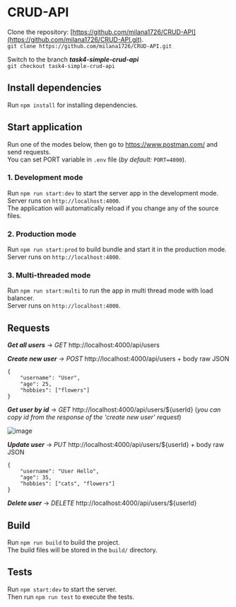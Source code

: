 # CRUD-API

Clone the repository: [https://github.com/milana1726/CRUD-API](https://github.com/milana1726/CRUD-API.git).  
`git clone https://github.com/milana1726/CRUD-API.git`  

Switch to the branch ***task4-simple-crud-api***   
`git checkout task4-simple-crud-api`

## Install dependencies

Run `npm install` for installing dependencies.

## Start application
Run one of the modes below, then go to https://www.postman.com/ and send requests.   
You can set PORT variable in `.env` file (*by default:* `PORT=4000`).

### 1. Development mode

Run `npm run start:dev` to start the server app in the development mode.   
Server runs on `http://localhost:4000`.  
The application will automatically reload if you change any of the source files.

### 2. Production mode

Run `npm run start:prod` to build bundle and start it in the production mode.  
Server runs on `http://localhost:4000`. 

### 3. Multi-threaded mode

Run `npm run start:multi` to run the app in multi thread mode with load balancer.  
Server runs on `http://localhost:4000`.

## Requests  
***Get all users*** -> *GET* http://localhost:4000/api/users

***Create new user*** -> *POST* http://localhost:4000/api/users + body raw JSON 
```
{
    "username": "User",
    "age": 25,
    "hobbies": ["flowers"]
}
```

***Get user by id*** -> *GET* http://localhost:4000/api/users/${userId} (*you can copy id from the response of the 'create new user' request*)

![image](https://github.com/milana1726/CRUD-API/assets/80005415/fa7420d7-372c-425c-a38d-0dc1e5125a0b)

***Update user*** -> *PUT* http://localhost:4000/api/users/${userId} + body raw JSON 
```
{
    "username": "User Hello",
    "age": 35,
    "hobbies": ["cats", "flowers"]
}
```

***Delete user*** -> *DELETE* http://localhost:4000/api/users/${userId}

## Build

Run `npm run build` to build the project.  
The build files will be stored in the `build/` directory.

## Tests
Run `npm start:dev` to start the server.  
Then run `npm run test` to execute the tests.
